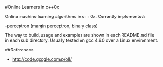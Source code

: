 #Online Learners in c++0x

Online machine learning algorithms in c++0x.
Currently  implemented:

-perceptron (margin perceptron, binary class)

The way to build, usage and examples are shown in each README.md file in each sub directory.
Usually tested on gcc 4.6.0 over a Linux environment.

##References
 - http://code.google.com/p/oll/

